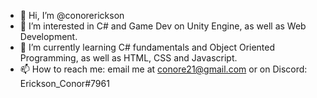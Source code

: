 - 👋 Hi, I’m @conorerickson
- 👀 I’m interested in C# and Game Dev on Unity Engine, as well as Web Development.
- 🌱 I’m currently learning C# fundamentals and Object Oriented Programming, as well as HTML, CSS and Javascript.
- 📫 How to reach me: email me at conore21@gmail.com or on Discord: Erickson_Conor#7961

<!---
conorerickson/conorerickson is a ✨ special ✨ repository because its `README.md` (this file) appears on your GitHub profile.
You can click the Preview link to take a look at your changes.
--->
